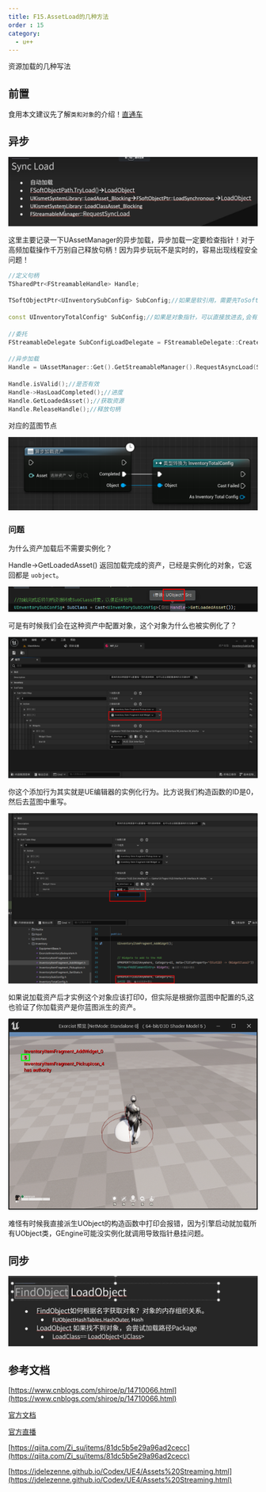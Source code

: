 ```yaml
---
title: F15.AssetLoad的几种方法
order : 15
category:
  - u++
---
```


<chatmessage avatar="../../assets/emoji/hx.png" :avatarWidth="40" >
资源加载的几种写法
</chatmessage>

## 前置

<chatmessage avatar="../../assets/emoji/bqb (2).png" :avatarWidth="40" alignLeft>

食用本文建议先了解`类和对象`的介绍！[直通车](10-PTRINUE.md)

</chatmessage>

## 异步

![](..%2Fassets%2Fload001.png)

<chatmessage avatar="../../assets/emoji/ybk.png" :avatarWidth="40" alignLeft>
这里主要记录一下UAssetManager的异步加载，异步加载一定要检查指针！对于高频加载操作千万别自己释放句柄！因为异步玩玩不是实时的，容易出现线程安全问题！
</chatmessage>

```cpp
//定义句柄
TSharedPtr<FStreamableHandle> Handle;

TSoftObjectPtr<UInventorySubConfig> SubConfig;//如果是软引用，需要先ToSoftObjectPath()，使用需要先ToSoftObjectPath重载版本

const UInventoryTotalConfig* SubConfig;//如果是对象指针，可以直接放进去,会有对应的重载版本

//委托
FStreamableDelegate SubConfigLoadDelegate = FStreamableDelegate::CreateUObject(this, &你的类::回调函数, Index);

//异步加载
Handle = UAssetManager::Get().GetStreamableManager().RequestAsyncLoad(SubConfig, SubConfigLoadDelegate);

Handle.isValid();//是否有效
Handle->HasLoadCompleted();//进度 
Handle.GetLoadedAsset();//获取资源
Handle.ReleaseHandle();//释放句柄

```

<chatmessage avatar="../../assets/emoji/ybk.png" :avatarWidth="40" alignLeft>
对应的蓝图节点
</chatmessage>

![](..%2Fassets%2Floadassets.png)

### 问题
<chatmessage avatar="../../assets/emoji/hx.png" :avatarWidth="40" >
为什么资产加载后不需要实例化？
</chatmessage>

<chatmessage avatar="../../assets/emoji/hx.png" :avatarWidth="40" alignLeft >

Handle->GetLoadedAsset() 返回加载完成的资产，已经是实例化的对象，它返回都是 `uobject`。

</chatmessage>

![](..%2Fassets%2Fuobject.png)

<chatmessage avatar="../../assets/emoji/hx.png" :avatarWidth="40" >
可是有时候我们会在这种资产中配置对象，这个对象为什么也被实例化了？
</chatmessage>

![](..%2Fassets%2Fslih.png)

<chatmessage avatar="../../assets/emoji/hx.png" :avatarWidth="40" alignLeft >
你这个添加行为其实就是UE编辑器的实例化行为。比方说我们构造函数的ID是0，然后去蓝图中重写。
</chatmessage>

![](..%2Fassets%2Fpt.png)

<chatmessage avatar="../../assets/emoji/hx.png" :avatarWidth="40" alignLeft >
如果说加载资产后才实例这个对象应该打印0，但实际是根据你蓝图中配置的5,这也验证了你加载资产是你蓝图派生的资产。
</chatmessage>

![](..%2Fassets%2Fprint5.png)

<chatmessage avatar="../../assets/emoji/hx.png" :avatarWidth="40" >
难怪有时候我直接派生UObject的构造函数中打印会报错，因为引擎启动就加载所有UObject类，GEngine可能没实例化就调用导致指针悬挂问题。
</chatmessage>

## 同步

![](..%2Fassets%2Fload002.png)


## 参考文档

[https://www.cnblogs.com/shiroe/p/14710066.html](https://www.cnblogs.com/shiroe/p/14710066.html)

[官方文档](https://docs.unrealengine.com/5.3/zh-CN/asynchronous-asset-loading-in-unreal-engine/)


[官方直播](https://www.bilibili.com/video/BV1Mr4y1A7nZ/?t=1h03m33s&vd_source=fc61eb54bf3245afbff2be6b8c1ebfc2)

[https://qiita.com/Zi_su/items/81dc5b5e29a96ad2cecc](https://qiita.com/Zi_su/items/81dc5b5e29a96ad2cecc)

[https://jdelezenne.github.io/Codex/UE4/Assets%20Streaming.html](https://jdelezenne.github.io/Codex/UE4/Assets%20Streaming.html)